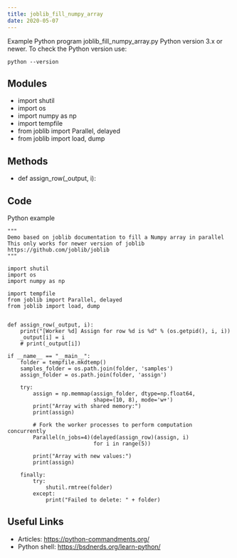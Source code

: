 ```yaml
---
title: joblib_fill_numpy_array
date: 2020-05-07
---
```

Example Python program joblib_fill_numpy_array.py
Python version 3.x or newer.
To check the Python version use:

    python --version

## Modules

* import shutil
* import os
* import numpy as np
* import tempfile
* from joblib import Parallel, delayed
* from joblib import load, dump

## Methods

* def assign_row(_output, i):

## Code

Python example

    """
    Demo based on joblib documentation to fill a Numpy array in parallel
    This only works for newer version of joblib https://github.com/joblib/joblib
    """
    
    import shutil
    import os
    import numpy as np
    
    import tempfile
    from joblib import Parallel, delayed
    from joblib import load, dump
    
    
    def assign_row(_output, i):
        print("[Worker %d] Assign for row %d is %d" % (os.getpid(), i, i))
        _output[i] = i
        # print(_output[i])
    
    if __name__ == "__main__":
        folder = tempfile.mkdtemp()
        samples_folder = os.path.join(folder, 'samples')
        assign_folder = os.path.join(folder, 'assign')
    
        try:
            assign = np.memmap(assign_folder, dtype=np.float64,
                               shape=(10, 8), mode='w+')
            print("Array with shared memory:")
            print(assign)
    
            # Fork the worker processes to perform computation concurrently
            Parallel(n_jobs=4)(delayed(assign_row)(assign, i)
                               for i in range(5))
    
            print("Array with new values:")
            print(assign)
    
        finally:
            try:
                shutil.rmtree(folder)
            except:
                print("Failed to delete: " + folder)
    

## Useful Links

- Articles: https://python-commandments.org/
- Python shell: https://bsdnerds.org/learn-python/
